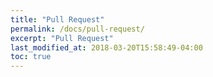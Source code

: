 ```yaml
---
title: "Pull Request"
permalink: /docs/pull-request/
excerpt: "Pull Request"
last_modified_at: 2018-03-20T15:58:49-04:00
toc: true
---
```

